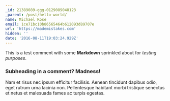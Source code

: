 ```yaml
---
_id: 21389089-ggg-0129089048123
_parent: /post/hello-world/
name: Michael Rose
email: 1ce71bc10b86565464b612093d89707e
url: 'https://mademistakes.com'
hidden: ''
date: '2016-08-11T19:03:24.929Z'
---
```


This is a test comment with some **Markdown** sprinkled about for *testing purposes*.

### Subheading in a comment? Madness!

Nam et risus nec ipsum efficitur facilisis. Aenean tincidunt dapibus odio, eget rutrum urna lacinia non. Pellentesque habitant morbi tristique senectus et netus et malesuada fames ac turpis egestas.
